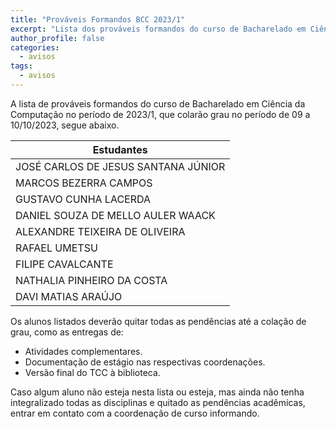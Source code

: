 ```yaml
---
title: "Prováveis Formandos BCC 2023/1" 
excerpt: "Lista dos prováveis formandos do curso de Bacharelado em Ciência da Computação, período letivo de 2023/1."
author_profile: false
categories:
  - avisos
tags:
  - avisos
---
```




A lista de prováveis formandos do curso de Bacharelado em Ciência da Computação no período de 2023/1, que colarão grau no período de 09 a 10/10/2023, segue abaixo.


| Estudantes               |
|--------------------------|
| JOSÉ CARLOS DE JESUS SANTANA JÚNIOR |
| MARCOS BEZERRA CAMPOS |
| GUSTAVO CUNHA LACERDA |
| DANIEL SOUZA DE MELLO AULER WAACK |
| ALEXANDRE TEIXEIRA DE OLIVEIRA |
| RAFAEL UMETSU |
| FILIPE CAVALCANTE |
| NATHALIA PINHEIRO DA COSTA |
| DAVI MATIAS ARAÚJO |
 
Os alunos listados deverão quitar todas as pendências até a colação de grau, como as entregas de:

- Atividades complementares.
- Documentação de estágio nas respectivas coordenações.
- Versão final do TCC à biblioteca.

Caso algum aluno não esteja nesta lista ou esteja, mas ainda não tenha integralizado todas as disciplinas e quitado as pendências acadêmicas, entrar em contato com a coordenação de curso informando.
